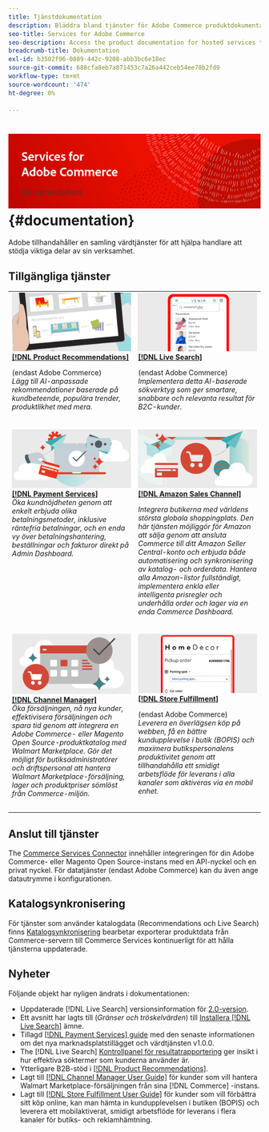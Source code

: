 ```yaml
---
title: Tjänstdokumentation
description: Bläddra bland tjänster för Adobe Commerce produktdokumentation
seo-title: Services for Adobe Commerce
seo-description: Access the product documentation for hosted services that help Adobe Commerce and Magento Open Source merchants support key components of their business.
breadcrumb-title: Dokumentation
exl-id: b3502f96-0809-442c-9208-abb3bc6e18ec
source-git-commit: 688cfa8eb7a871453c7a26a442ceb54ee78b2fd9
workflow-type: tm+mt
source-wordcount: '474'
ht-degree: 0%

---
```


# <!-- use banner as heading -->![Tjänstdokumentation](./assets/banner-services-home.png) {#documentation}

Adobe tillhandahåller en samling värdtjänster för att hjälpa handlare att stödja viktiga delar av sin verksamhet.

## Tillgängliga tjänster

<table>
<tr>
   <td valign="top">
       <img alt="[!UICONTROL Product Recommendations]" src="assets/product-recs.png" />
    <div><a href="https://experienceleague.adobe.com/docs/commerce-merchant-services/product-recommendations/overview.html">
    <strong>[!DNL Product Recommendations]</strong></a>
    </div>
    <p>(endast Adobe Commerce)<br><em>Lägg till AI-anpassade rekommendationer baserade på kundbeteende, populära trender, produktlikhet med mera.</em></p>
    </br>
  </td>
  <td valign="top">
      <img alt="[!DNL Live Search]" src="assets/live-search.png" />
    <div>
    <a href="https://experienceleague.adobe.com/docs/commerce-merchant-services/live-search/overview.html"><strong>[!DNL Live Search]</strong></a>
    </div>
    <p>(endast Adobe Commerce)<br><em>Implementera detta AI-baserade sökverktyg som ger smartare, snabbare och relevanta resultat för B2C-kunder.</em></p>
    </br>
  </td>
</tr>
<tr>
  <td valign="top">
    <img alt="[!DNL Payment Services]" src="assets/payment-services.png"/>
    <div>
    <a href="https://experienceleague.adobe.com/docs/commerce-merchant-services/payment-services/guide-overview.html"><strong>[!DNL Payment Services]</strong></a>
    </div>
    <em>Öka kundnöjdheten genom att enkelt erbjuda olika betalningsmetoder, inklusive räntefria betalningar, och en enda vy över betalningshantering, beställningar och fakturor direkt på Admin Dashboard.</em>
    </br>
  </td>
    <td valign="top">
       <img alt="Amazon försäljningskanal" src="assets/amazon-channel.png" />
    <div><a href="https://experienceleague.adobe.com/docs/commerce-channels/amazon/guide-overview.html">
    <strong>[!DNL Amazon Sales Channel]</strong></a>
    </div>
    <p><em>Integrera butikerna med världens största globala shoppingplats. Den här tjänsten möjliggör för Amazon att sälja genom att ansluta Commerce till ditt Amazon Seller Central-konto och erbjuda både automatisering och synkronisering av katalog- och orderdata. Hantera alla Amazon-listor fullständigt, implementera enkla eller intelligenta prisregler och underhålla order och lager via en enda Commerce Dashboard.</em></p>
    </br>
  </td>
</tr>
<tr>
  <td valign="top">
    <img alt="[!DNL Channel Manager]" src="assets/channel-manager.png"/>
    <div>
    <a href="https://experienceleague.adobe.com/docs/commerce-channels/channel-manager/guide-overview.html"><strong>[!DNL Channel Manager]</strong></a>
    </div>
    <em>Öka försäljningen, nå nya kunder, effektivisera försäljningen och spara tid genom att integrera en Adobe Commerce- eller Magento Open Source-produktkatalog med Walmart Marketplace. Gör det möjligt för butiksadministratörer och driftspersonal att hantera Walmart Marketplace-försäljning, lager och produktpriser sömlöst från Commerce-miljön.</em>
    </br>
  </td>
    <td valign="top">
       <img alt="Lagra uppfyllelse" src="assets/store-fulfillment-landing-graphic.png"/>
    <div><a href="https://experienceleague.adobe.com/docs/commerce-merchant-services/store-fulfillment/guide-overview.html">
    <strong>[!DNL Store Fulfillment]</strong></a>
    </div>
    <p>(endast Adobe Commerce)<br><em>Leverera en överlägsen köp på webben, få en bättre kundupplevelse i butik (BOPIS) och maximera butikspersonalens produktivitet genom att tillhandahålla ett smidigt arbetsflöde för leverans i alla kanaler som aktiveras via en mobil enhet.</em></p>
    <br>
  </td>
</tr>
</table>

## Anslut till tjänster

The [Commerce Services Connector](saas.md) innehåller integreringen för din Adobe Commerce- eller Magento Open Source-instans med en API-nyckel och en privat nyckel. För datatjänster (endast Adobe Commerce) kan du även ange datautrymme i konfigurationen.

## Katalogsynkronisering

För tjänster som använder katalogdata (Recommendations och Live Search) finns [Katalogsynkronisering](catalog-sync.md) bearbetar exporterar produktdata från Commerce-servern till Commerce Services kontinuerligt för att hålla tjänsterna uppdaterade.

## Nyheter

Följande objekt har nyligen ändrats i dokumentationen:

* Uppdaterade [!DNL Live Search] versionsinformation för [2.0-version](/help/live-search/release-notes.md).
* Ett avsnitt har lagts till (_Gränser och tröskelvärden_) till [Installera [!DNL Live Search]](/help/live-search/install.md) ämne.
* Tillagd [[!DNL Payment Services] guide](/help/payment-services/guide-overview.md) med den senaste informationen om det nya marknadsplatstillägget och värdtjänsten v1.0.0.
* The [!DNL Live Search] [Kontrollpanel för resultatrapportering](/help/live-search/performance.md) ger insikt i hur effektiva söktermer som kunderna använder är.
* Ytterligare B2B-stöd i [[!DNL Product Recommendations]](/help/product-recommendations/overview.md).
* Lagt till [[!DNL Channel Manager User Guide]](https://experienceleague.adobe.com/docs/commerce-channels/channel-manager/guide-overview.html) för kunder som vill hantera Walmart Marketplace-försäljningen från sina [!DNL Commerce] -instans.
* Lagt till [[!DNL Store Fulfillment User Guide]](https://experienceleague.adobe.com/docs/commerce-merchant-services/store-fulfillment/guide-overview.html) för kunder som vill förbättra sitt köp online, kan man hämta in kundupplevelsen i butiken (BOPIS) och leverera ett mobilaktiverat, smidigt arbetsflöde för leverans i flera kanaler för butiks- och reklamhämtning.

